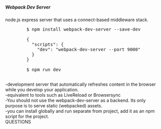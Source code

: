 
<section>
    <h5>Webpack Dev Server</h5>
    <p class="fragment">node.js express server that uses a connect-based middleware stack.</p>
    <pre>
        <span class="fragment">$ npm install webpack-dev-server --save-dev</span>
        <span class="fragment">
        {
          "scripts": {
            "dev": "webpack-dev-server --port 9000"
          }
        }
        </span>
        <span class="fragment">$ npm run dev</span>
    </pre>
    <aside class="notes">
        -development server that automatically refreshes content in the browser while you develop your application.</br>
        -equivalent to tools such as LiveReload or Browsersync</br>
        -You should not use the webpack-dev-server as a backend. Its only purpose is to serve static (webpacked) assets.</br>
        -you can install globally and run separate from project, add it as an npm script for the project.</br>
        QUESTIONS
    </aside>
</section>


